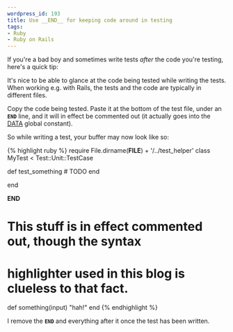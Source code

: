 ```yaml
--- 
wordpress_id: 193
title: Use __END__ for keeping code around in testing
tags: 
- Ruby
- Ruby on Rails
---
```

If you're a bad boy and sometimes write tests <em>after</em> the code you're testing, here's a quick tip:

It's nice to be able to glance at the code being tested while writing the tests. When working e.g. with Rails, the tests and the code are typically in different files.

Copy the code being tested. Paste it at the bottom of the test file, under an <code>__END__</code> line, and it will in effect be commented out (it actually goes into the <a href="http://www.zenspider.com/Languages/Ruby/QuickRef.html#19">DATA</a> global constant).

So while writing a test, your buffer may now look like so:

{% highlight ruby %}
require File.dirname(__FILE__) + '/../test_helper'
class MyTest < Test::Unit::TestCase

  def test_something
    # TODO
  end  

end

__END__

# This stuff is in effect commented out, though the syntax
# highlighter used in this blog is clueless to that fact.
def something(input)
  "hah!"
end
{% endhighlight %}

I remove the <code>__END__</code> and everything after it once the test has been written.
